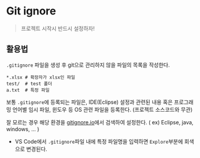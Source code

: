 # Git ignore

> 프로젝트 시작시 반드시 설정하자!

## 활용법

`.gitignore` 파일을 생성 후 git으로 관리하지 않을 파일의 목록을 작성한다.

```
*.xlsx # 확장자가 xlsx인 파일
test/  # test 폴더
a.txt  # 특정 파일
```

보통 `.gitignore`에 등록되는 파일은, IDE(Eclipse) 설정과 관련된 내용 혹은 프로그래밍 언어별 임시 파일, 윈도우 등 OS 관련 파일을 등록한다. (프로젝트 소스코드와 무관)

잘 모르는 경우 해당 환경을 [gitignore.io](http://gitignore.io/)에서 검색하여 설정한다.
( ex) Eclipse, java, windows, ... )

* VS Code에서 `.gitignore`파일 내에 특정 파일명을 입력하면 `Explore`부분에 회색으로 변경된다.